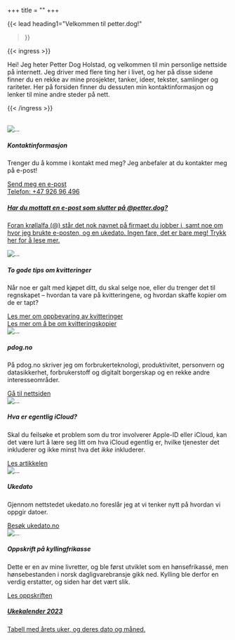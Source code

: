 +++
title = ""
+++

<!-- markdownlint-disable MD033 MD013 -->

{{< lead
  heading1="Velkommen til petter.dog!"
  >}}

{{< ingress >}}

Hei! Jeg heter Petter Dog Holstad, og velkommen til min personlige nettside på internett. Jeg
driver med flere ting her i livet, og her på disse sidene finner du en rekke av mine prosjekter,
tanker, ideer, tekster, samlinger og rariteter. Her på forsiden finner du dessuten min
kontaktinformasjon og lenker til mine andre steder på nett.

{{< /ingress >}}

<br>

<div class="card-columns">

<div class="card">
<img src="../_index/petter.jpg" class="card-img-top" alt="...">
<div class="card-body">
<h5 class="card-title">Kontaktinformasjon</h5>
<p class="card-text">Trenger du å komme i kontakt med meg? Jeg anbefaler at du kontakter meg på e-post!</p>
</div>
<div class="card-footer">
<a href="mailto:heisann@petter.dog" class="card-link">Send meg en e-post</a>
</div>
<div class="card-footer">
<a href="tel:004792696496" class="card-link">Telefon: +47 926 96 496</a>
</div>
</div>

<a href="../epostadressen-min">
  <div class="card border-primary mb-3";">
  <div class="card-body text-primary">
    <h5 class="card-title">Har du mottatt en e-post som slutter på @petter.dog?</h5>
    <p class="card-text">Foran krøllalfa (@) står det nok navnet på
    firmaet du jobber i, samt noe om hvor jeg brukte e-posten, og en ukedato. Ingen fare, det er bare meg! Trykk her for å lese mer.</p>
  </div>
  </a>
</div>

<div class="card">
<img src="../_index/kvitteringer.png" class="card-img-top" alt="...">
<div class="card-body">
<h5 class="card-title">To gode tips om kvitteringer</h5>
<p class="card-text">Når noe er galt med kjøpet ditt, du skal selge noe, eller du trenger det til regnskapet – hvordan ta vare på kvitteringene, og hvordan skaffe kopier om de er tapt?</p>
</div>
<div class="card-footer">
<a href="../samle" class="card-link">Les mer om oppbevaring av kvitteringer</a>
</div>
<div class="card-footer">
<a href="../samle" class="card-link">Les mer om å be om kvitteringskopier</a>
</div>
</div>

<div class="card">
<img src="../_index/kvitteringer.png" class="card-img-top" alt="...">
<div class="card-body">
<h5 class="card-title">pdog.no</h5>
<p class="card-text">På pdog.no skriver jeg om forbrukerteknologi, produktivitet, personvern og datasikkerhet, forbrukerstoff og digitalt borgerskap og en rekke andre interesseområder.</p>
</div>
<div class="card-footer">
<a href="https://pdog.no" class="card-link">Gå til nettsiden</a>
</div>
</div>

<div class="card">
<img src="../_index/icloud.png" class="card-img-top" alt="...">
<div class="card-body">
<h5 class="card-title">Hva er egentlig iCloud?</h5>
<p class="card-text">Skal du feilsøke et problem som du tror involverer Apple-ID eller iCloud, kan det være lurt å lære seg litt om hva iCloud egentlig er, hvilke tjenester det inkluderer og ikke minst hva det <i>ikke</i> inkluderer.</p>
</div>
<div class="card-footer">
<a href="../icloud" class="card-link">Les artikkelen</a>
</div>
</div>

<div class="card">
<img src="../_index/internett.png" class="card-img-top" alt="...">
<div class="card-body">
<h5 class="card-title">Ukedato</h5>
<p class="card-text">Gjennom nettstedet ukedato.no foreslår jeg at vi tenker nytt på hvordan vi oppgir datoer.</p>
</div>
<div class="card-footer">
<a href="https://ukedato.no" class="card-link">Besøk ukedato.no</a>
</div>
</div>

<div class="card">
<img src="../_index/kyllingfrikasse.jpeg" class="card-img-top" alt="...">
<div class="card-body">
<h5 class="card-title">Oppskrift på kyllingfrikasse</h5>
<p class="card-text">Dette er en av mine livretter, og ble først utviklet som en hønsefrikassé, men hønsebestanden i norsk dagligvarebransje gikk ned. Kylling ble derfor en verdig erstatter, og siden har det vært slik.</p>
</div>
<div class="card-footer">
<a href="../kyllingfrikasse" class="card-link">Les oppskriften</a>
</div>
</div>

<a href="../2023">
<div class="card bg-primary text-white text-center p-3">
<h5 class="card-title">Ukekalender 2023</h5>
<p>Tabell med årets uker, og deres dato og måned.</p>
</div>
</a>

</div>
